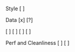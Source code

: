 Style
[ ] <!-- TODO: Change the url slugs to name instead of id -->

Data
[x] <!-- TODO: instead of paid - true or false; do status - cancelled, paid -->
[?] <!-- TODO: if the order has been cancelled send a patch to reflect such -->

[ ] <!-- TODO: Add functionality to delete cancelled orders -->
[ ] <!-- TDOD: add ability to adjust items in cart quantity -->
[ ] <!-- TODO: create a static list of sizes and remove the sizes page -->
[ ] <!-- TODO: add variants api for products -->

Perf and Cleanliness
[ ] <!-- TODO: breakdown, reverse engineer, and simplify the entire shopping cart / checkout situation -->
[ ] <!-- PERF: maybe tRPC? -->
